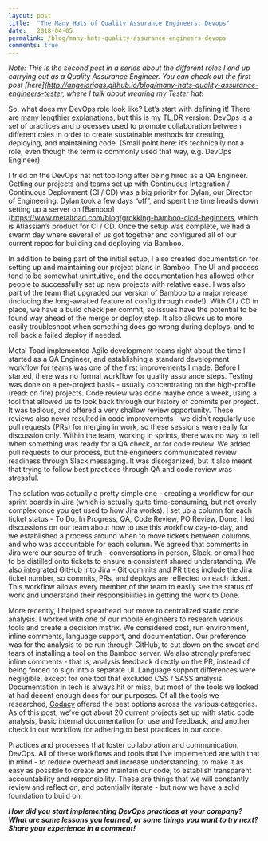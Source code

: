 ```yaml
---
layout: post
title:  "The Many Hats of Quality Assurance Engineers: Devops"
date:   2018-04-05
permalink: /blog/many-hats-quality-assurance-engineers-devops
comments: true
---
```


*Note: This is the second post in a series about the different roles I end up carrying out as a Quality Assurance Engineer. You can check out the first post [here](http://angelariggs.github.io/blog/many-hats-quality-assurance-engineers-tester, where I talk about wearing my Tester hat!*

So, what does my DevOps role look like? Let’s start with defining it! There are [many](https://newrelic.com/devops/what-is-devops) [lengthier](https://www.atlassian.com/devops) [explanations](https://jvns.ca/blog/2016/10/16/whats-devops/), but this is my TL;DR version: DevOps is a set of practices and processes used to promote collaboration between different roles in order to create sustainable methods for creating, deploying, and maintaining code. (Small point here: it’s technically not a role, even though the term is commonly used that way, e.g. DevOps Engineer).

I tried on the DevOps hat not too long after being hired as a QA Engineer. Getting our projects and teams set up with Continuous Integration / Continuous Deployment (CI / CD) was a big priority for Dylan, our Director of Engineering. Dylan took a few days “off”, and spent the time head’s down setting up a server on [Bamboo](https://www.metaltoad.com/blog/grokking-bamboo-cicd-beginners, which is Atlassian’s product for CI / CD. Once the setup was complete, we had a swarm day where several of us got together and configured all of our current repos for building and deploying via Bamboo.

In addition to being part of the initial setup, I also created documentation for setting up and maintaining our project plans in Bamboo. The UI and process tend to be somewhat unintuitive, and the documentation has allowed other people to successfully set up new projects with relative ease. I was also part of the team that upgraded our version of Bamboo to a major release (including the long-awaited feature of config through code!). With CI / CD in place, we have a build check per commit, so issues have the potential to be found way ahead of the merge or deploy step. It also allows us to more easily troubleshoot when something does go wrong during deploys, and to roll back a failed deploy if needed.

Metal Toad implemented Agile development teams right about the time I started as a QA Engineer, and establishing a standard development workflow for teams was one of the first improvements I made. Before I started, there was no formal workflow for quality assurance steps. Testing was done on a per-project basis - usually concentrating on the high-profile (read: on fire) projects. Code review was done maybe once a week, using a tool that allowed us to look back through our history of commits per project. It was tedious, and offered a very shallow review opportunity. These reviews also never resulted in code improvements - we didn’t regularly use pull requests (PRs) for merging in work, so these sessions were really for discussion only. Within the team, working in sprints, there was no way to tell when something was ready for a QA check, or for code review. We added pull requests to our process, but the engineers communicated review readiness through Slack messaging. It was disorganized, but it also meant that trying to follow best practices through QA and code review was stressful.

The solution was actually a pretty simple one - creating a workflow for our sprint boards in Jira (which is actually quite time-consuming, but not overly complex once you get used to how Jira works). I set up a column for each ticket status - To Do, In Progress, QA, Code Review, PO Review, Done. I led discussions on our team about how to use this workflow day-to-day, and we established a process around when to move tickets between columns, and who was accountable for each column. We agreed that comments in Jira were our source of truth - conversations in person, Slack, or email had to be distilled onto tickets to ensure a consistent shared understanding. We also integrated GitHub into Jira - Git commits and PR titles include the Jira ticket number, so commits, PRs, and deploys are reflected on each ticket. This workflow allows every member of the team to easily see the status of work and understand their responsibilities in getting the work to Done.

More recently, I helped spearhead our move to centralized static code analysis. I worked with one of our mobile engineers to research various tools and create a decision matrix. We considered cost, run environment, inline comments, language support, and documentation. Our preference was for the analysis to be run through GitHub, to cut down on the sweat and tears of installing a tool on the Bamboo server. We also strongly preferred inline comments - that is, analysis feedback directly on the PR, instead of being forced to sign into a separate UI. Language support differences were negligible, except for one tool that excluded CSS / SASS analysis. Documentation in tech is always hit or miss, but most of the tools we looked at had decent enough docs for our purposes. Of all the tools we researched, [Codacy](https://www.codacy.com/product) offered the best options across the various categories. As of this post, we’ve got about 20 current projects set up with static code analysis, basic internal documentation for use and feedback, and another check in our workflow for adhering to best practices in our code.

Practices and processes that foster collaboration and communication. DevOps. All of these workflows and tools that I’ve implemented are with that in mind - to reduce overhead and increase understanding; to make it as easy as possible to create and maintain our code; to establish transparent accountability and responsibility. These are things that we will constantly review and reflect on, and potentially iterate - but now we have a solid foundation to build on.

***How did you start implementing DevOps practices at your company? What are some lessons you learned, or some things you want to try next? Share your experience in a comment!***